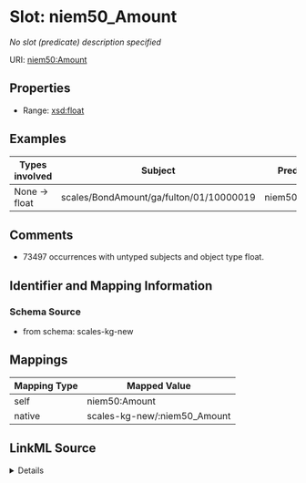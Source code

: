 

# Slot: niem50_Amount


_No slot (predicate) description specified_





URI: [niem50:Amount](http://release.niem.gov/niem/niem-core/5.0/Amount)



<!-- no inheritance hierarchy -->








## Properties

* Range: [xsd:float](xsd:float)






## Examples

| Types involved | Subject | Predicate | Object |
| --- | --- | --- | --- |
| None → float | scales/BondAmount/ga/fulton/01/10000019 | niem50:Amount | 300.0 |


## Comments

* 73497 occurrences with untyped subjects and object type float.

## Identifier and Mapping Information







### Schema Source


* from schema: scales-kg-new




## Mappings

| Mapping Type | Mapped Value |
| ---  | ---  |
| self | niem50:Amount |
| native | scales-kg-new/:niem50_Amount |




## LinkML Source

<details>
```yaml
name: niem50_Amount
description: No slot (predicate) description specified
comments:
- 73497 occurrences with untyped subjects and object type float.
examples:
- description: None → float
  object:
    example_object: '300.0'
    example_object_type: float
    example_predicate: niem50:Amount
    example_subject: scales/BondAmount/ga/fulton/01/10000019
    example_subject_type: None
from_schema: scales-kg-new
rank: 1000
slot_uri: niem50:Amount
alias: niem50_Amount
range: float

```
</details>